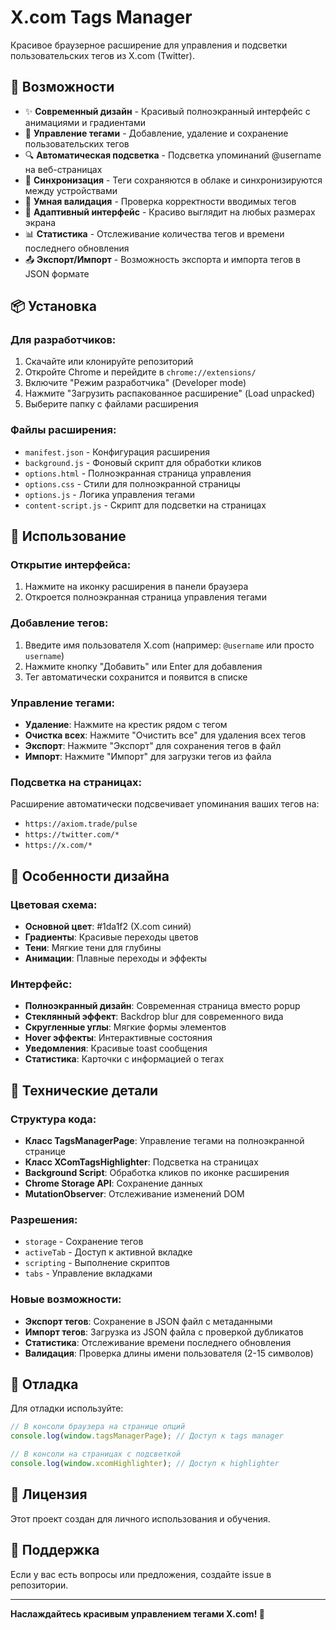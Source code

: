 # X.com Tags Manager

Красивое браузерное расширение для управления и подсветки пользовательских тегов из X.com (Twitter).

## 🚀 Возможности

- ✨ **Современный дизайн** - Красивый полноэкранный интерфейс с анимациями и градиентами
- 📝 **Управление тегами** - Добавление, удаление и сохранение пользовательских тегов
- 🔍 **Автоматическая подсветка** - Подсветка упоминаний @username на веб-страницах
- 💾 **Синхронизация** - Теги сохраняются в облаке и синхронизируются между устройствами
- 🎯 **Умная валидация** - Проверка корректности вводимых тегов
- 📱 **Адаптивный интерфейс** - Красиво выглядит на любых размерах экрана
- 📊 **Статистика** - Отслеживание количества тегов и времени последнего обновления
- 📤 **Экспорт/Импорт** - Возможность экспорта и импорта тегов в JSON формате

## 📦 Установка

### Для разработчиков:
1. Скачайте или клонируйте репозиторий
2. Откройте Chrome и перейдите в `chrome://extensions/`
3. Включите "Режим разработчика" (Developer mode)
4. Нажмите "Загрузить распакованное расширение" (Load unpacked)
5. Выберите папку с файлами расширения

### Файлы расширения:
- `manifest.json` - Конфигурация расширения
- `background.js` - Фоновый скрипт для обработки кликов
- `options.html` - Полноэкранная страница управления
- `options.css` - Стили для полноэкранной страницы
- `options.js` - Логика управления тегами
- `content-script.js` - Скрипт для подсветки на страницах

## 🎨 Использование

### Открытие интерфейса:
1. Нажмите на иконку расширения в панели браузера
2. Откроется полноэкранная страница управления тегами

### Добавление тегов:
1. Введите имя пользователя X.com (например: `@username` или просто `username`)
2. Нажмите кнопку "Добавить" или Enter для добавления
3. Тег автоматически сохранится и появится в списке

### Управление тегами:
- **Удаление**: Нажмите на крестик рядом с тегом
- **Очистка всех**: Нажмите "Очистить все" для удаления всех тегов
- **Экспорт**: Нажмите "Экспорт" для сохранения тегов в файл
- **Импорт**: Нажмите "Импорт" для загрузки тегов из файла

### Подсветка на страницах:
Расширение автоматически подсвечивает упоминания ваших тегов на:
- `https://axiom.trade/pulse`
- `https://twitter.com/*`
- `https://x.com/*`

## 🎯 Особенности дизайна

### Цветовая схема:
- **Основной цвет**: #1da1f2 (X.com синий)
- **Градиенты**: Красивые переходы цветов
- **Тени**: Мягкие тени для глубины
- **Анимации**: Плавные переходы и эффекты

### Интерфейс:
- **Полноэкранный дизайн**: Современная страница вместо popup
- **Стеклянный эффект**: Backdrop blur для современного вида
- **Скругленные углы**: Мягкие формы элементов
- **Hover эффекты**: Интерактивные состояния
- **Уведомления**: Красивые toast сообщения
- **Статистика**: Карточки с информацией о тегах

## 🔧 Технические детали

### Структура кода:
- **Класс TagsManagerPage**: Управление тегами на полноэкранной странице
- **Класс XComTagsHighlighter**: Подсветка на страницах
- **Background Script**: Обработка кликов по иконке расширения
- **Chrome Storage API**: Сохранение данных
- **MutationObserver**: Отслеживание изменений DOM

### Разрешения:
- `storage` - Сохранение тегов
- `activeTab` - Доступ к активной вкладке
- `scripting` - Выполнение скриптов
- `tabs` - Управление вкладками

### Новые возможности:
- **Экспорт тегов**: Сохранение в JSON файл с метаданными
- **Импорт тегов**: Загрузка из JSON файла с проверкой дубликатов
- **Статистика**: Отслеживание времени последнего обновления
- **Валидация**: Проверка длины имени пользователя (2-15 символов)

## 🐛 Отладка

Для отладки используйте:
```javascript
// В консоли браузера на странице опций
console.log(window.tagsManagerPage); // Доступ к tags manager

// В консоли на страницах с подсветкой
console.log(window.xcomHighlighter); // Доступ к highlighter
```

## 📝 Лицензия

Этот проект создан для личного использования и обучения.

## 🤝 Поддержка

Если у вас есть вопросы или предложения, создайте issue в репозитории.

---

**Наслаждайтесь красивым управлением тегами X.com! 🎉** 